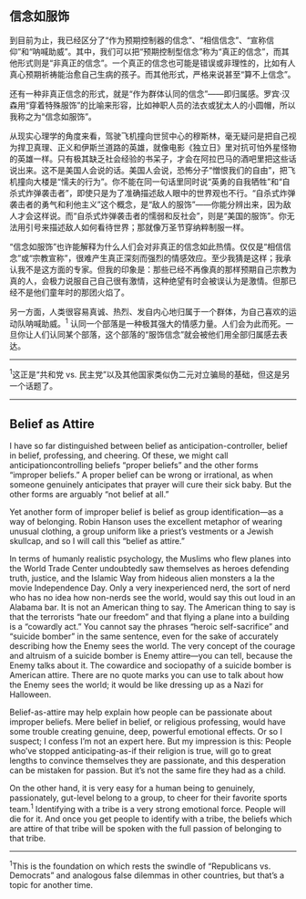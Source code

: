 ## 信念如服饰

到目前为止，我已经区分了“作为预期控制器的信念”、“相信信念”、“宣称信仰”和“呐喊助威”。其中，我们可以把“预期控制型信念”称为“真正的信念”，而其他形式则是“非真正的信念”。一个真正的信念也可能是错误或非理性的，比如有人真心预期祈祷能治愈自己生病的孩子。而其他形式，严格来说甚至“算不上信念”。

还有一种非真正信念的形式，就是“作为群体认同的信念”——即归属感。罗宾·汉森用“穿着特殊服饰”的比喻来形容，比如神职人员的法衣或犹太人的小圆帽，所以我称之为“信念如服饰”。

从现实心理学的角度来看，驾驶飞机撞向世贸中心的穆斯林，毫无疑问是把自己视为捍卫真理、正义和伊斯兰道路的英雄，就像电影《独立日》里对抗可怕外星怪物的英雄一样。只有极其缺乏社会经验的书呆子，才会在阿拉巴马的酒吧里把这些话说出来。这不是美国人会说的话。美国人会说，恐怖分子“憎恨我们的自由”，把飞机撞向大楼是“懦夫的行为”。你不能在同一句话里同时说“英勇的自我牺牲”和“自杀式炸弹袭击者”，即使只是为了准确描述敌人眼中的世界观也不行。“自杀式炸弹袭击者的勇气和利他主义”这个概念，是“敌人的服饰”——你能分辨出来，因为敌人才会这样说。而“自杀式炸弹袭击者的懦弱和反社会”，则是“美国的服饰”。你无法用引号来描述敌人如何看待世界；那就像万圣节穿纳粹制服一样。

“信念如服饰”也许能解释为什么人们会对非真正的信念如此热情。仅仅是“相信信念”或“宗教宣称”，很难产生真正深刻而强烈的情感效应。至少我猜是这样；我承认我不是这方面的专家。但我的印象是：那些已经不再像真的那样预期自己宗教为真的人，会极力说服自己自己很有激情，这种绝望有时会被误认为是激情。但那已经不是他们童年时的那团火焰了。

另一方面，人类很容易真诚、热烈、发自内心地归属于一个群体，为自己喜欢的运动队呐喊助威。<sup>1</sup> 认同一个部落是一种极其强大的情感力量。人们会为此而死。一旦你让人们认同某个部落，这个部落的“服饰信念”就会被他们用全部归属感去表达。

---

<sup>1</sup>这正是“共和党 vs. 民主党”以及其他国家类似伪二元对立骗局的基础，但这是另一个话题了。

---

## Belief as Attire

I have so far distinguished between belief as anticipation-controller, belief in belief, professing, and cheering. Of these, we might call anticipationcontrolling beliefs “proper beliefs” and the other forms “improper beliefs.” A proper belief can be wrong or irrational, as when someone genuinely anticipates that prayer will cure their sick baby. But the other forms are arguably “not belief at all.”

Yet another form of improper belief is belief as group identification—as a way of belonging. Robin Hanson uses the excellent metaphor of wearing unusual clothing, a group uniform like a priest’s vestments or a Jewish skullcap, and so I will call this “belief as attire.”

In terms of humanly realistic psychology, the Muslims who flew planes into the World Trade Center undoubtedly saw themselves as heroes defending truth, justice, and the Islamic Way from hideous alien monsters a la the movie Independence Day. Only a very inexperienced nerd, the sort of nerd who has no idea how non-nerds see the world, would say this out loud in an Alabama bar. It is not an American thing to say. The American thing to say is that the terrorists “hate our freedom” and that flying a plane into a building is a “cowardly act.” You cannot say the phrases “heroic self-sacrifice” and “suicide bomber” in the same sentence, even for the sake of accurately describing how the Enemy sees the world. The very concept of the courage and altruism of a suicide bomber is Enemy attire—you can tell, because the Enemy talks about it. The cowardice and sociopathy of a suicide bomber is American attire. There are no quote marks you can use to talk about how the Enemy sees the world; it would be like dressing up as a Nazi for Halloween.

Belief-as-attire may help explain how people can be passionate about improper beliefs. Mere belief in belief, or religious professing, would have some trouble creating genuine, deep, powerful emotional effects. Or so I suspect; I confess I’m not an expert here. But my impression is this: People who’ve stopped anticipating-as-if their religion is true, will go to great lengths to convince themselves they are passionate, and this desperation can be mistaken for passion. But it’s not the same fire they had as a child.

On the other hand, it is very easy for a human being to genuinely, passionately, gut-level belong to a group, to cheer for their favorite sports team.<sup>1</sup> Identifying with a tribe is a very strong emotional force. People will die for it. And once you get people to identify with a tribe, the beliefs which are attire of that tribe will be spoken with the full passion of belonging to that tribe.

---

<sup>1</sup>This is the foundation on which rests the swindle of “Republicans vs. Democrats” and analogous false dilemmas in other countries, but that’s a topic for another time.